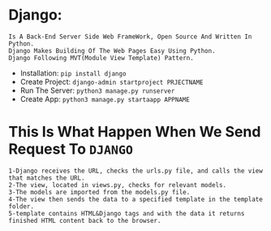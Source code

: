 # Django:
    Is A Back-End Server Side Web FrameWork, Open Source And Written In Python.
    Django Makes Building Of The Web Pages Easy Using Python.
    Django Following MVT(Module View Template) Pattern.

- Installation: `pip install django`
- Create Project: `django-admin startproject PRJECTNAME`
- Run The Server: `python3 manage.py runserver`
- Create App: `python3 manage.py startaapp APPNAME`

# This Is What Happen When We Send Request To `DJANGO`
    1-Django receives the URL, checks the urls.py file, and calls the view that matches the URL.
    2-The view, located in views.py, checks for relevant models.
    3-The models are imported from the models.py file.
    4-The view then sends the data to a specified template in the template folder.
    5-template contains HTML&Django tags and with the data it returns finished HTML content back to the browser.